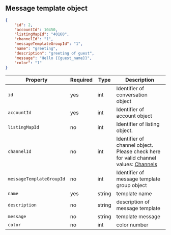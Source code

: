 ## Message template object

```json
{
    "id": 2,
    "accountId": 10450,
    "listingMapId": "40160",
    "channelId": "1",
    "messageTemplateGroupId": "1",
    "name": "greeting",
    "description": "greeting of guest",
    "message": "Hello {{guest_name}}",
    "color": "1"
}
```

Property | Required | Type | Description
-------- | -------- | ---- | ----------- 
`id` | yes | int | Identifier of conversation object
`accountId` | yes | int | Identifier of account object
`listingMapId` | no | int | Identifier of listing object.
`channelId` | no | int | Identifier of channel object. <br> Please check here for valid channel values: [Channels](#reservation-channels)
`messageTemplateGroupId` | no | int | Identifier of message template group object
`name` | yes | string | template name
`description` | no | string | description of message template
`message` | no | string | template message
`color` | no | int | color number 